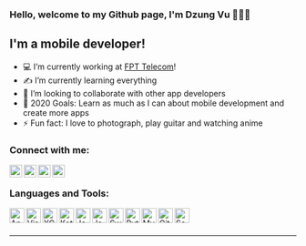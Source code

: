 ### Hello, welcome to my Github page, I'm Dzung Vu 👋👋👋

## I'm a mobile developer!
- 💻 I’m currently working at [FPT Telecom][website]!
- ✍ I’m currently learning everything
- 👯 I’m looking to collaborate with other app developers
- 🥅 2020 Goals: Learn as much as I can about mobile development and create more apps
- ⚡ Fun fact: I love to photograph, play guitar and watching anime

### Connect with me:

[<img align="left" alt="dzungvuProfile | LinkedIn" width="22px" src="https://cdn.jsdelivr.net/npm/simple-icons@v3/icons/linkedin.svg" />][linkedin]
[<img align="left" alt="dzungvuProfile | YouTube" width="22px" src="https://cdn.jsdelivr.net/npm/simple-icons@v3/icons/youtube.svg" />][youtube]
[<img align="left" alt="dzungvuProfile | Instagram" width="22px" src="https://cdn.jsdelivr.net/npm/simple-icons@v3/icons/instagram.svg" />][instagram]
[<img align="left" alt="dzungvuProfile | Facebook" width="22px" src="https://cdn.jsdelivr.net/npm/simple-icons@v3/icons/facebook.svg" />][facebook]

<br />

### Languages and Tools:

<img align="left" alt="Android Studio" width="26px" src="https://upload.wikimedia.org/wikipedia/commons/thumb/3/34/Android_Studio_icon.svg/128px-Android_Studio_icon.svg.png" />
<img align="left" alt="Visual Studio Code" width="26px" src="https://upload.wikimedia.org/wikipedia/commons/thumb/9/9a/Visual_Studio_Code_1.35_icon.svg/128px-Visual_Studio_Code_1.35_icon.svg.png" />
<img align="left" alt="XCode" width="26px" src="https://upload.wikimedia.org/wikipedia/commons/thumb/1/1e/Xcode_Icon.png/300px-Xcode_Icon.png" />
<img align="left" alt="Kotlin" width="26px" src="https://cdn.worldvectorlogo.com/logos/kotlin-1.svg" />
<img align="left" alt="Java" width="26px" src="https://upload.wikimedia.org/wikipedia/en/thumb/3/30/Java_programming_language_logo.svg/283px-Java_programming_language_logo.svg.png" />

<img align="left" alt="Java" width="26px" src="https://www.fluttericon.com/logo_dart_192px.svg" />

<img align="left" alt="Swift" width="26px" src="https://image.flaticon.com/icons/png/512/919/919833.png" />

<img align="left" alt="Python" width="26px" src="https://cdn3.iconfinder.com/data/icons/logos-and-brands-adobe/512/267_Python-512.png" />

<img align="left" alt="MySql" width="26px" src="https://www.mysql.com/common/logos/logo-mysql-170x115.png" />

<img align="left" alt="Github" width="26px" src="https://pngimg.com/uploads/github/github_PNG20.png" />

<img align="left" alt="Sourcetree" width="26px" src="https://cdn4.iconfinder.com/data/icons/logos-and-brands/512/313_Sourcetree_logo-512.png" />

<br />
<br />

---

[website]: https://fpt.vn/
[youtube]: https://www.youtube.com/channel/UCMPcT_LClgMLIjtCzyjIu9g/videos?view_as=subscriber
[instagram]: https://instagram.com/thedungit.cs
[linkedin]: https://www.linkedin.com/in/dzungvucs/
[facebook]: https://www.facebook.com/thedungit.cs/
[gmail]: mailto://dzungvucs@gmail.com